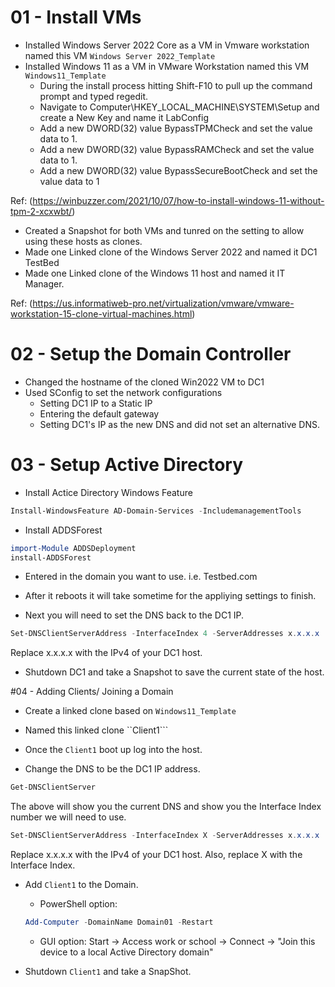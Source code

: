 # 01 - Install VMs

*   Installed Windows Server 2022 Core as a VM in Vmware workstation named this VM ```Windows Server 2022_Template```
*   Installed Windows 11 as a VM in VMware Workstation named this VM ```Windows11_Template```
    *   During the install process hitting Shift-F10 to pull up the command prompt and typed regedit.
    *   Navigate to Computer\HKEY_LOCAL_MACHINE\SYSTEM\Setup and create a New Key and name it LabConfig
    *  Add a new DWORD(32) value BypassTPMCheck and set the value data to 1.
    *  Add a new DWORD(32) value BypassRAMCheck and set the value data to 1.
    *  Add a new DWORD(32) value BypassSecureBootCheck and set the value data to 1

Ref: (https://winbuzzer.com/2021/10/07/how-to-install-windows-11-without-tpm-2-xcxwbt/)

*   Created a Snapshot for both VMs and tunred on the setting to allow using these hosts as clones.
*   Made one Linked clone of the Windows Server 2022 and named it DC1 TestBed
*   Made one Linked clone of the Windows 11 host and named it IT Manager.

Ref: (https://us.informatiweb-pro.net/virtualization/vmware/vmware-workstation-15-clone-virtual-machines.html)


# 02 - Setup the Domain Controller

*   Changed the hostname of the cloned Win2022 VM to DC1
*   Used SConfig to set the network configurations
    *   Setting DC1 IP to a Static IP
    *   Entering the default gateway
    *   Setting DC1's IP as the new DNS and did not set an alternative DNS.


# 03 - Setup Active Directory

*   Install Actice Directory Windows Feature

```powershell
Install-WindowsFeature AD-Domain-Services -IncludemanagementTools
```

*  Install ADDSForest

```powershell
import-Module ADDSDeployment
install-ADDSForest
```
   *  Entered in the domain you want to use. i.e. Testbed.com

*  After it reboots it will take sometime for the appliying settings to finish.
*  Next you will need to set the DNS back to the DC1 IP.

```powershell
Set-DNSClientServerAddress -InterfaceIndex 4 -ServerAddresses x.x.x.x
```
Replace x.x.x.x with the IPv4 of your DC1 host.

*  Shutdown DC1 and take a Snapshot to save the current state of the host.

#04 - Adding Clients/ Joining a Domain

*  Create a linked clone based on ```Windows11_Template```
*  Named this linked clone ``Client1```

*  Once the ```Client1``` boot up log into the host.
*  Change the DNS to be the DC1 IP address.
```powershell
Get-DNSClientServer
```

The above will show you the current DNS and show you the Interface Index number we will need to use.
```powershell
Set-DNSClientServerAddress -InterfaceIndex X -ServerAddresses x.x.x.x
```
Replace x.x.x.x with the IPv4 of your DC1 host. Also, replace X with the Interface Index.

*  Add ```Client1``` to the Domain.
   *  PowerShell option:
   ```powershell 
   Add-Computer -DomainName Domain01 -Restart
   ```
   *  GUI option:
     Start -> Access work or school -> Connect -> "Join this device to a local Active Directory domain"

*  Shutdown ```Client1``` and take a SnapShot.



